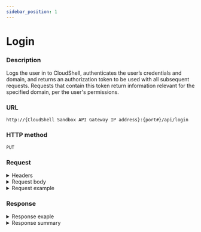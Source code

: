 ```yaml
---
sidebar_position: 1
---
```


# Login

### Description

Logs the user in to CloudShell, authenticates the user’s credentials and domain, and returns an authorization token to be used with all subsequent requests. Requests that contain this token return information relevant for the specified domain, per the user's permissions.

### URL

`http://{CloudShell Sandbox API Gateway IP address}:{port#}/api/login`

### HTTP method

`PUT`

### Request

<details>
<summary>Headers</summary>

Example header format for the `login` method:

`Content-Type: application/json`

</details>

<details>
<summary>Request body</summary>

The user credentials (in JSON format). The parameters of the `login` method include:

| Parameter | Description |
| --- | --- |
| `username` | The user's name. `(string)` |
| `password` | The user's password. `(string)` |
| `domain` | The user's domain. `(string)` |

</details>

<details>
<summary>Request example</summary>

Example request input for the `login` method in JSON format:

```javascript
{
   "username":"admin",
   "password":"admin",
   "domain":"Global"
}
```
</details>

### Response

<details>
<summary>Response exaple</summary>

The following is a sample authorization token returned by the `login` method:

`"a0IAmINiGUmVsoJS9IeG1A=="`
</details>

<details>
<summary>Response summary</summary>

The `login` method returns an authorization token that must be added to the header of each API method.

</details>